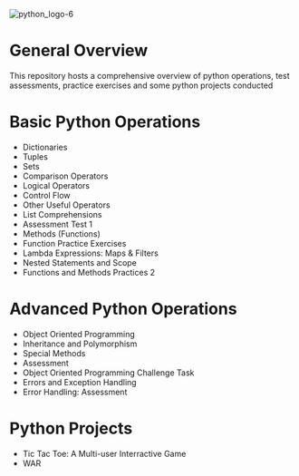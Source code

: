 ![python_logo-6](https://user-images.githubusercontent.com/103628236/184500480-eefb8e01-da98-48ee-b3ef-85b489c4685e.png)

# General Overview
This repository hosts a comprehensive overview of python operations, test assessments, practice exercises and some python projects conducted

# Basic Python Operations
 - Dictionaries
 - Tuples
 - Sets
 - Comparison Operators
 - Logical Operators
 - Control Flow
 - Other Useful Operators
 - List Comprehensions
 - Assessment Test 1
 - Methods (Functions)
 - Function Practice Exercises
 - Lambda Expressions: Maps & Filters
 - Nested Statements and Scope
 - Functions and Methods Practices 2
 
# Advanced Python Operations
 - Object Oriented Programming
 - Inheritance and Polymorphism
 - Special Methods
 - Assessment
 - Object Oriented Programming Challenge Task
 - Errors and Exception Handling
 - Error Handling: Assessment

# Python Projects
 - Tic Tac Toe: A Multi-user Interractive Game
 - WAR
